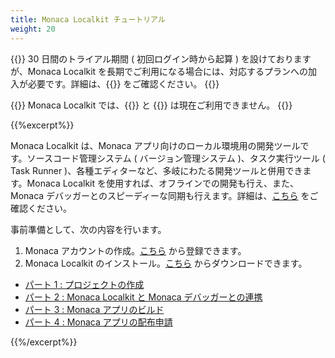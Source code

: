 ```yaml
---
title: Monaca Localkit チュートリアル
weight: 20
---
```


{{<note>}}
30 日間のトライアル期間 ( 初回ログイン時から起算 )
を設けておりますが、Monaca Localkit
を長期でご利用になる場合には、対応するプランへの加入が必要です。詳細は、{{<link href="https://ja.monaca.io/pricing.html" title="料金プラン">}} をご確認ください。
{{</note>}}

{{<note>}}
Monaca Localkit では、{{<link href="/ja/products_guide/backend" title="バックエンド機能">}} と
{{<link href="/ja/products_guide/push_notification" title="プッシュ通知機能">}} は現在ご利用できません。
{{</note>}}

{{%excerpt%}}

Monaca Localkit は、Monaca
アプリ向けのローカル環境用の開発ツールです。ソースコード管理システム (
バージョン管理システム )、タスク実行ツール ( Task Runner
)、各種エディターなど、多岐にわたる開発ツールと併用できます。Monaca
Localkit を使用すれば、オフラインでの開発も行え、また、Monaca
デバッガーとのスピーディーな同期も行えます。詳細は、[こちら](/ja/products_guide/monaca_localkit)
をご確認ください。

事前準備として、次の内容を行います。

1. Monaca アカウントの作成。[こちら](https://monaca.mobi/ja/register/start) から登録できます。
2. Monaca Localkit のインストール。[こちら](https://ja.monaca.io/localkit.html) からダウンロードできます。

- [パート 1 : プロジェクトの作成](/ja/tutorials/monaca_localkit/starting_project)
- [パート 2 : Monaca Localkit と Monaca デバッガーとの連携](/ja/tutorials/monaca_localkit/testing_debugging)
- [パート 3 : Monaca アプリのビルド](/ja/tutorials/monaca_localkit/building_app)
- [パート 4 : Monaca アプリの配布申請](/ja/tutorials/monaca_localkit/publishing_app)

{{%/excerpt%}}